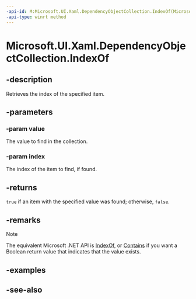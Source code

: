 ```yaml
---
-api-id: M:Microsoft.UI.Xaml.DependencyObjectCollection.IndexOf(Microsoft.UI.Xaml.DependencyObject,System.UInt32@)
-api-type: winrt method
---
```


<!-- Method syntax
public bool IndexOf(Microsoft.UI.Xaml.DependencyObject value, System.UInt32 index)
-->

# Microsoft.UI.Xaml.DependencyObjectCollection.IndexOf

## -description

Retrieves the index of the specified item.

## -parameters

### -param value

The value to find in the collection.

### -param index

The index of the item to find, if found.

## -returns

`true` if an item with the specified value was found; otherwise, `false`.

## -remarks

> [!NOTE]
> The equivalent Microsoft .NET API is [IndexOf](dependencyobjectcollection_indexof_1.md), or [Contains](dependencyobjectcollection_contains.md) if you want a Boolean return value that indicates that the value exists.

## -examples

## -see-also
